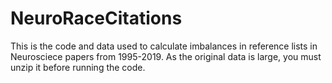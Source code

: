 # NeuroRaceCitations
This is the code and data used to calculate imbalances in reference lists in Neurosciece papers from 1995-2019. 
As the original data is large, you must unzip it before running the code.
